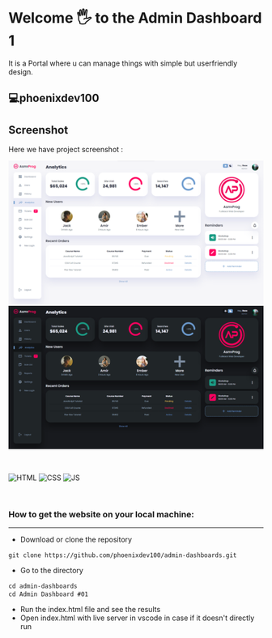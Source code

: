 # Welcome 🖐 to the Admin Dashboard 1

It is a Portal where u can manage things with simple but userfriendly design.

## 💻phoenixdev100

## Screenshot

Here we have project screenshot :

![screenshot1](screenshot1.png)
![screenshot2](screenshot2.png)

<br>

![HTML](https://img.shields.io/badge/html5%20-%23E34F26.svg?&style=for-the-badge&logo=html5&logoColor=white)
![CSS](https://img.shields.io/badge/css3%20-%231572B6.svg?&style=for-the-badge&logo=css3&logoColor=white)
![JS](https://img.shields.io/badge/javascript%20-%23323330.svg?&style=for-the-badge&logo=javascript&logoColor=%23F7DF1E)

<br>

### How to get the website on your local machine:

---

- Download or clone the repository

```
git clone https://github.com/phoenixdev100/admin-dashboards.git
```

- Go to the directory

```
cd admin-dashboards
cd Admin Dashboard #01
```

- Run the index.html file and see the results
- Open index.html with live server in vscode in case if it doesn't directly run
  <br>
